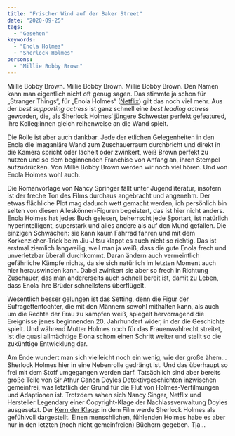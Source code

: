 ```yaml
---
title: "Frischer Wind auf der Baker Street"
date: "2020-09-25"
tags:
  - "Gesehen"
keywords:
  - "Enola Holmes"
  - "Sherlock Holmes"
persons:
  - "Millie Bobby Brown"
---
```


Millie Bobby Brown. Millie Bobby Brown. Millie Bobby Brown. Den Namen kann man eigentlich nicht oft genug sagen. Das stimmte ja schon für „Stranger Things“, für „Enola Holmes“ ([Netflix](https://www.netflix.com/de/title/81277950)) gilt das noch viel mehr. Aus der _best supporting actress_ ist ganz schnell eine _best leading actress_ geworden, die, als Sherlock Holmes‘ jüngere Schwester perfekt gefeatured, ihre Kolleg:innen gleich reihenweise an die Wand spielt.

Die Rolle ist aber auch dankbar. Jede der etlichen Gelegenheiten in den Enola die imaganiäre Wand zum Zuschauerraum durchbricht und direkt in die Kamera spricht oder lächelt oder zwinkert, weiß Brown perfekt zu nutzen und so dem beginnenden Franchise von Anfang an, ihren Stempel aufzudrücken. Von Millie Bobby Brown werden wir noch viel hören. Und von Enola Holmes wohl auch.

Die Romanvorlage von Nancy Springer fällt unter Jugendliteratur, insofern ist der freche Ton des Films durchaus angebracht und angenehm. Der etwas flächliche Plot mag dadurch wett gemacht werden, ich persönlich bin selten von diesen Alleskönner-Figuren begeistert, das ist hier nicht anders. Enola Holmes hat jedes Buch gelesen, beherrscht jede Sportart, ist natürlich hyperintelligent, superstark und alles andere als auf den Mund gefallen. Die einzigen Schwächen: sie kann kaum Fahrrad fahren und mit dem Korkenzieher-Trick beim Jiu-Jitsu klappt es auch nicht so richtig. Das ist erstmal ziemlich langweilig, weil man ja weiß, dass die gute Enola frech und unverletzbar überall durchkommt. Daran ändern auch vermeintlich gefährliche Kämpfe nichts, da sie sich natürlich im letzten Moment auch hier herauswinden kann. Dabei zwinkert sie aber so frech in Richtung Zuschauer, das man andererseits auch schnell bereit ist, damit zu Leben, dass Enola ihre Brüder schnellstens überflügelt.

Wesentlich besser gelungen ist das Setting, denn die Figur der Sufragettentochter, die mit den Männern sowohl mithalten kann, als auch um die Rechte der Frau zu kämpfen weiß, spiegelt hervorragend die Ereignisse jenes beginnenden 20. Jahrhundert wider, in der die Geschichte spielt. Und während Mutter Holmes noch für das Frauenwahlrecht streitet, ist die quasi allmächtige Elona schom einen Schritt weiter und stellt so die zukünftige Entwicklung dar.

Am Ende wundert man sich vielleicht noch ein wenig, wie der große ähem… Sherlock Holmes hier in eine Nebenrolle gedrängt ist. Und das überhaupt so frei mit dem Stoff umgegangen werden darf. Tatsächlich sind aber bereits große Teile von Sir Athur Canon Doyles Detektivgeschichten inzwischen gemeinfrei, was letztlich der Grund für die Flut von Holmes-Verfilmungen und Adaptionen ist. Trotzdem sahen sich Nancy Singer, Netflix und Hersteller Legendary einer Copyright-Klage der Nachlassverwaltung Doyles ausgesetzt. Der [Kern der Klage](https://youtu.be/dm0tnwG4_ro): in dem Film werde Sherlock Holmes als gefühlvoll dargestellt. Einen menschlichen, fühlenden Holmes habe es aber nur in den letzten (noch nicht gemeinfreien) Büchern gegeben. Tja…
